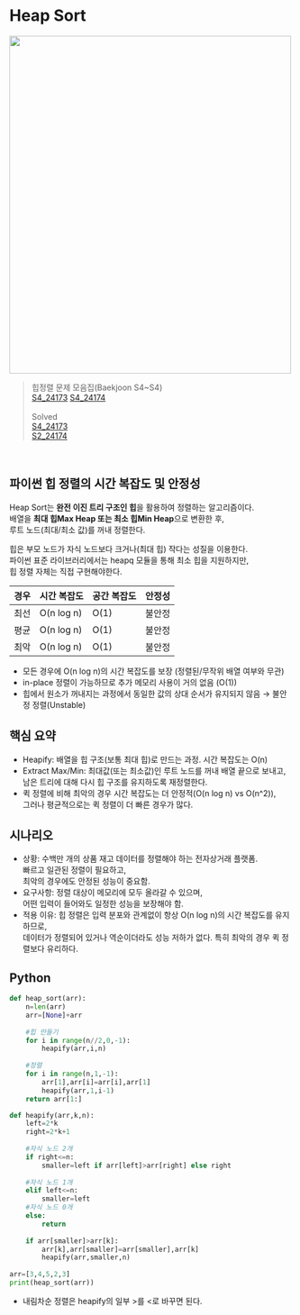 # Heap Sort
<img src="https://github.com/user-attachments/assets/80368541-8024-4727-96fd-0bc1d9e537d1" width="500" height="600"/> <br>

>힙정렬 문제 모음집(Baekjoon S4~S4) <br>
[S4_24173](https://www.acmicpc.net/problem/24173) [S4_24174](https://www.acmicpc.net/problem/24174)
<br><br>
>Solved <br>
[S4_24173](https://github.com/sungw00ng/solved/blob/main/%EB%B0%B1%EC%A4%80/S4_24173.md)<br>
[S2_24174](https://github.com/sungw00ng/solved/blob/main/%EB%B0%B1%EC%A4%80/S4_24174.md)<br>
<br>

## 파이썬 힙 정렬의 시간 복잡도 및 안정성
Heap Sort는 **완전 이진 트리 구조인 힙**을 활용하여 정렬하는 알고리즘이다.<br>
배열을 **최대 힙Max Heap 또는 최소 힙Min Heap**으로 변환한 후, <br>
루트 노드(최대/최소 값)를 꺼내 정렬한다. <br>

힙은 부모 노드가 자식 노드보다 크거나(최대 힙) 작다는 성질을 이용한다. <br>
파이썬 표준 라이브러리에서는 heapq 모듈을 통해 최소 힙을 지원하지만, <br>
힙 정렬 자체는 직접 구현해야한다.

| 경우 | 시간 복잡도     | 공간 복잡도 | 안정성 |
| -- | ---------- | ------ | --- |
| 최선 | O(n log n) | O(1)   | 불안정 |
| 평균 | O(n log n) | O(1)   | 불안정 |
| 최악 | O(n log n) | O(1)   | 불안정 |

- 모든 경우에 O(n log n)의 시간 복잡도를 보장 (정렬된/무작위 배열 여부와 무관)
- in-place 정렬이 가능하므로 추가 메모리 사용이 거의 없음 (O(1))
- 힙에서 원소가 꺼내지는 과정에서 동일한 값의 상대 순서가 유지되지 않음 → 불안정 정렬(Unstable)

## 핵심 요약
- Heapify: 배열을 힙 구조(보통 최대 힙)로 만드는 과정. 시간 복잡도는 O(n)<br>
- Extract Max/Min: 최대값(또는 최소값)인 루트 노드를 꺼내 배열 끝으로 보내고, <br>
남은 트리에 대해 다시 힙 구조를 유지하도록 재정렬한다.<br>
- 퀵 정렬에 비해 최악의 경우 시간 복잡도는 더 안정적(O(n log n) vs O(n^2)), <br>
그러나 평균적으로는 퀵 정렬이 더 빠른 경우가 많다.

## 시나리오
- 상황: 수백만 개의 상품 재고 데이터를 정렬해야 하는 전자상거래 플랫폼. <br>
빠르고 일관된 정렬이 필요하고, <br>
최악의 경우에도 안정된 성능이 중요함.<br>
- 요구사항: 정렬 대상이 메모리에 모두 올라갈 수 있으며, <br>
어떤 입력이 들어와도 일정한 성능을 보장해야 함.
- 적용 이유: 힙 정렬은 입력 분포와 관계없이 항상 O(n log n)의 시간 복잡도를 유지하므로, <br>
데이터가 정렬되어 있거나 역순이더라도 성능 저하가 없다. 특히 최악의 경우 퀵 정렬보다 유리하다.

## Python
```python
def heap_sort(arr):
    n=len(arr)
    arr=[None]+arr
    
    #힙 만들기
    for i in range(n//2,0,-1):
        heapify(arr,i,n)
        
    #정렬
    for i in range(n,1,-1):
        arr[1],arr[i]=arr[i],arr[1]
        heapify(arr,1,i-1)
    return arr[1:]

def heapify(arr,k,n):
    left=2*k
    right=2*k+1
    
    #자식 노드 2개
    if right<=n:
        smaller=left if arr[left]>arr[right] else right
        
    #자식 노드 1개
    elif left<=n:
        smaller=left
    #자식 노드 0개
    else:
        return
    
    if arr[smaller]>arr[k]:
        arr[k],arr[smaller]=arr[smaller],arr[k]
        heapify(arr,smaller,n)
        
arr=[3,4,5,2,3]
print(heap_sort(arr))
```
- 내림차순 정렬은 heapify의 일부 >를 <로 바꾸면 된다.


